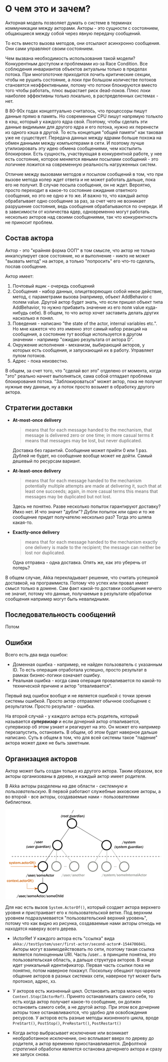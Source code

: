 # О чем это и зачем?

Акторная модель позволяет думать о системе в терминах коммуникации между акторами. Акторы - это сущности с состоянием, общающиеся между собой через явную передачу сообщений.

То есть вместо вызова методов, они отсылают асинхронно сообщения. Они сами управляют своим состоянием.

Чем вызвана необходимость использования такой модели? Конкурентным доступом и проблемами из-за Race Condition. Все соблюдения инвариантов объектов актуальны только в пределах потока. При многопоточке приходится лочить критические секции, чтобы не рушить состояние, а локи при большом количестве потоков становятся неэффективными, потому что потоки блокируются вместо того чтобы работать, плюс вырастает риск dead-локов. Плюс локи наиболее эффективны только локально, в распределенных системах - нет.

В 80-90х годах концептуально считалось, что процессоры пишут данные прямо в память. Но современные CPU пишут напрямую толькло в кэш, который у каждого ядра свой. Поэтому, чтобы сделать эти данные видимыми для другого ядра и его потока, нужно их перенести из одного кэша в другой. То есть концепция "общей памяти" как таковая уже не существует. Передача данных между ядрами больше похожа на обмен данными между компьютерами в сети. И поэтому лучше утилизировать эту идею обмена сообщениями, чем костылить блокировки. Есть сущность, участвующая в конкурентной работе, у нее есть состояние, которое меняется явными посылами сообщений - это логичнее ложится на современную реальность нагруженных систем.

Отличие между вызовами методов и посылом сообщений в том, что при вызове метода колер ждет ответа и не может работать дальше, пока его не получит. В случае посыла сообщения, он не ждет. Вероятно, просто переходит в какое-то состояние ожидания ответного сообщения, но это не одно и то же. И важно то, что каждый актор обрабатывает одно сообщение за раз, за счет чего не возникает разрушение состояния, ведь сообщения обрабатываются по очереди. И в зависимости от количества ядер, одновременно могут работать несколько акторов над своими сообщениями, так что конкурентность не приносит проблем.

## Состав актора

Актор - это "крайняя форма ООП" в том смысле, что актор не только инкапсулирует свое состояние, но и выполнение - никто не может "вызвать метод" на акторе, а только "попросить" его что-то сделать, послав сообщение.

Актор имеет:
1) Почтовый ящик - очередь сообщений
2) Сообщения - набор данных, олицетворяющих собой некое действие, метод, с параметрами вызова (например, объект AddBehavior с полем value. Другой актор будет знать, что если пришел объект типа AddBehavior, то нужно прибавить значение из его поля value куда-нибудь себе). В общем, то что актор хочет заставить делать других насколько я понял.
3) Поведения - написано "the state of the actor, internal variables etc.". Но мне кажется что это именно этот самый набор реакций на сообщения, а состояние тут вообще используется в другом значении - например "ожидаю результата от актора D".
4) Окружение исполнения - механизм, выбирающий акторов, у которых есть сообщения, и запускающий их в работу. Управляет пулом потоков.
5) Адрес - пока неизвестно.

В общем, за счет того, что "сделай вот это" отделено от момента, когда "это" реально начнет выполняться, сама собой отпадает проблема блокирования потока. "Заблокироваться" может актор, пока не получит нужные ему данные, ну а поток просто возьмет в обработку другого актора.

## Стратегии доставки

* **At-most-once delivery**

  > means that for each message handed to the mechanism, that message is delivered zero or one time; in more casual terms it means that messages may be lost, but never duplicated.

  Доставка без гарантий. Сообщение может прийти 0 или 1 раз. Дублей не будет, но сообщение вообще может не дойти. Самый дешевый по ресурсам вариант.

* **At-least-once delivery**

  > means that for each message handed to the mechanism potentially multiple attempts are made at delivering it, such that at least one succeeds; again, in more casual terms this means that messages may be duplicated but not lost.

  Здесь не понятно. Разве несколько попыток гарантируют доставку? Имхо нет. И что значит "дубли"? Дубли попыток или одно и то же сообщение придет получателю несколько раз? Тогда это шляпа какая-то.

* **Exactly-once delivery**

  > means that for each message handed to the mechanism exactly one delivery is made to the recipient; the message can neither be lost nor duplicated.

  Одна отправка - одна доставка. Опять же, как это уберечь от потерь?

В общем случае, Akka перекладывает решение, что считать успешной доставкой, на программиста. Потому что успех или провал имеет смысл только в домене. Сам факт какой-то доставки сообщения ничего не значит, потому что данные, получаемые в результате обработки сообщения например могут быть невалидными.

## Последовательность сообщений

Потом

## Ошибки

Всего есть два вида ошибок:

* Доменная ошибка - например, не найден пользователь с указанным ID. То есть операция отработала успешно, просто результат в рамках бизнес-логики означает ошибку.
* Реальная ошибка - когда сама операция проваливается по какой-то технической причине и актор "отваливается".

Первый вид ошибок вообще и не является ошибкой с точки зрения системы ошибкой. Просто актор отправляет обычное сообщение с результатом. Просто результат - ошибка.

На второй случай - у каждого актора есть родитель, который называется ***супервизор*** и если дочерний актор отваливается, супервизор об этом узнает и реагирует на это. Он может его например перезапустить, остановить. В общем, об этом будет наверное дальше написано. Суть в общем в том, что для всей системы такое "падение" актора может даже не быть заметным.

## Организация акторов

Актор может быть создан только из другого актора. Таким образом, все акторы организованы в дерево, и каждый актор имеет родителя.

В Akka акторы разделены на две области - *системную* и *пользовательскую*. В первой работают служебные акковские акторы, а во второй - все акторы, создаваемые нами - пользователями библиотеки.

<img src="img/image-20210603094245559.png" alt="image-20210603094245559" style="zoom:67%;" />

Для нас есть вызов `System.ActorOf()`, который создает актора верхнего уровня и пристраивает его к пользовательской ветке. Под верхним уровнем подразумевается "пользовательский верхний уровень", потому что как видно из рисунка, создаваемые нами акторы отнюдь не находятся наверху всего дерева.

* IActorRef У каждого актора есть "ссылка" вида `akka://testSystem/user/first-actor/second-actor#-1544706041`. Акторы могут взаимодействовать по сети, поэтому такая ссылка является полноценным URI. Часть /user... в принципе понятна, это пользовательская область, а дальше структура акторов. В конце идет уникальный идентификатор. Первая часть ссылки пока не понятно, потом наверное покажут. Поскольку обещают прозрачное общение акторов в разных системах сети, наверное тут может быть протокол, адрес, хз.

* У акторов есть жизненный цикл. Остановить актора можно через `Context.Stop(IActorRef)`. Принято останавливать самого себя, то есть когда актор получает какое-то сообщение, он должен остановить самого себя, а не другой актор. При этом все дочерние акторы тоже останавливаются, что удобно для освобождения ресурсов. У акторов есть разные методы жизненного цикла, вроде `PreStart()`, `PostStop()`, `PreRestart()`, `PostRestart()`
* Когда актор выбрасывает исключение или возникает необработанное исключение, оно всплывает вверх по дереву до родителя, а актор временно приостанавливается. Дефолтной *стратегией* обработки является остановка дочернего актора и сразу же запуск снова.